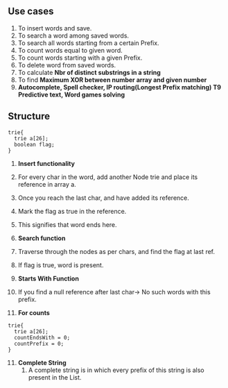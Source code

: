 ## Use cases

1. To insert words and save.
2. To search a word among saved words.
3. To search all words starting from a certain Prefix.
4. To count words equal to given word.
5. To count words starting with a given Prefix.
6. To delete word from saved words.
7. To calculate **Nbr of distinct substrings in a string**
8. To find **Maximum XOR between number array and given number**
9. **Autocomplete, Spell checker, IP routing(Longest Prefix matching)
    T9 Predictive text, Word games solving**

## Structure

```
trie{
  trie a[26];
  boolean flag;
}
```

1. **Insert functionality**
2. For every char in the word, add another Node trie and place its reference in array a.
2. Once you reach the last char, and have added its reference.
3. Mark the flag as true in the reference.
4. This signifies that word ends here.

5. **Search function**
6. Traverse through the nodes as per chars, and find the flag at last ref.
7. If flag is true, word is present.

8. **Starts With Function**
9. If you find a null reference after last char-> No such words with this prefix.

10. **For counts**
```
trie{
  trie a[26];
  countEndsWith = 0;
  countPrefix = 0;
}
```

11. **Complete String**
    1. A complete string is in which every prefix of this string is also present in the List.




